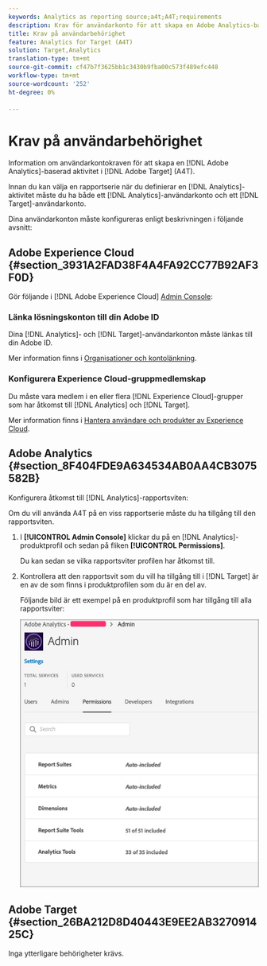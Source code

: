 ```yaml
---
keywords: Analytics as reporting source;a4t;A4T;requirements
description: Krav för användarkonto för att skapa en Adobe Analytics-baserad aktivitet i Adobe Target (A4T).
title: Krav på användarbehörighet
feature: Analytics for Target (A4T)
solution: Target,Analytics
translation-type: tm+mt
source-git-commit: cf47b7f3625bb1c3430b9fba00c573f489efc448
workflow-type: tm+mt
source-wordcount: '252'
ht-degree: 0%

---
```



# Krav på användarbehörighet

Information om användarkontokraven för att skapa en [!DNL Adobe Analytics]-baserad aktivitet i [!DNL Adobe Target] (A4T).

Innan du kan välja en rapportserie när du definierar en [!DNL Analytics]-aktivitet måste du ha både ett [!DNL Analytics]-användarkonto och ett [!DNL Target]-användarkonto.

Dina användarkonton måste konfigureras enligt beskrivningen i följande avsnitt:

## Adobe Experience Cloud {#section_3931A2FAD38F4A4FA92CC77B92AF3F0D}

Gör följande i [!DNL Adobe Experience Cloud] [Admin Console](https://adminconsole.adobe.com):

### Länka lösningskonton till din Adobe ID

Dina [!DNL Analytics]- och [!DNL Target]-användarkonton måste länkas till din Adobe ID.

Mer information finns i [Organisationer och kontolänkning](https://docs.adobe.com/help/en/core-services/interface/manage-users-and-products/organizations.html).

### Konfigurera Experience Cloud-gruppmedlemskap

Du måste vara medlem i en eller flera [!DNL Experience Cloud]-grupper som har åtkomst till [!DNL Analytics] och [!DNL Target].

Mer information finns i [Hantera användare och produkter av Experience Cloud](https://experienceleague.adobe.com/docs/core-services/interface/manage-users-and-products/admin-getting-started.html).

## Adobe Analytics {#section_8F404FDE9A634534AB0AA4CB3075582B}

Konfigurera åtkomst till [!DNL Analytics]-rapportsviten:

Om du vill använda A4T på en viss rapportserie måste du ha tillgång till den rapportsviten.

1. I **[!UICONTROL Admin Console]** klickar du på en [!DNL Analytics]-produktprofil och sedan på fliken **[!UICONTROL Permissions]**.

   Du kan sedan se vilka rapportsviter profilen har åtkomst till.

1. Kontrollera att den rapportsvit som du vill ha tillgång till i [!DNL Target] är en av de som finns i produktprofilen som du är en del av.

   Följande bild är ett exempel på en produktprofil som har tillgång till alla rapportsviter:

   ![Behörighetsfliken Admin Console](/help/c-integrating-target-with-mac/a4t/assets/permissions-tab.png)

## Adobe Target {#section_26BA212D8D40443E9EE2AB327091425C}

Inga ytterligare behörigheter krävs.
